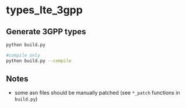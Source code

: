 # types_lte_3gpp

## Generate 3GPP types

```sh
python build.py

#compile only
python build.py --compile
```

## Notes

- some asn files should be manually patched (see `*_patch` functions in `build.py`)
